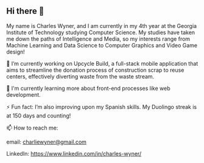 ## Hi there 👋

My name is Charles Wyner, and I am currently in my 4th year at the Georgia Institute of Technology studying Computer Science. My studies have taken me down the paths of Intelligence and Media, so my interests range from Machine Learning and Data Science to Computer Graphics and Video Game design!

🔭 I’m currently working on Upcycle Build, a full-stack mobile application that aims to streamline the donation process of construction scrap to reuse centers, effectively diverting waste from the waste stream.

🌱 I'm currently learning more about front-end processes like web development.

⚡ Fun fact: I’m also improving upon my Spanish skills. My Duolingo streak is at 150 days and counting!

📫 How to reach me:

email: charliewyner@gmail.com

LinkedIn: https://www.linkedin.com/in/charles-wyner/

<!--
**cwyner/cwyner** is a ✨ _special_ ✨ repository because its `README.md` (this file) appears on your GitHub profile.

Here are some ideas to get you started:

- 🔭 I’m currently working on ...
- 🌱 I’m currently learning ...
- 👯 I’m looking to collaborate on ...
- 🤔 I’m looking for help with ...
- 💬 Ask me about ...
- 📫 How to reach me: ...
- 😄 Pronouns: ...
- ⚡ Fun fact: ...
-->
